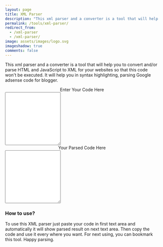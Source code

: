 ```yaml
---
layout: page
title: XML Parser
description: "This xml parser and a converter is a tool that will help you to convert and/or parse html and javascript to xml."
permalink: /tools/xml-parser/
redirect_from:
  - /xml-parser
  - /xml-parser/
image: assets/images/logo.svg
imageshadow: true
comments: false
---
```


This xml parser and a converter is a tool that will help you to convert and/or parse HTML and JavaScript to XML for your websites so that this code won't be executed. It will help you in syntax highlighting, parsing Google adsense code for blogger.    

<div class="form-group row">
<div class="col-md-6">
<div class="form-control" style="text-align: center;">Enter Your Code Here</div>
<textarea class="form-control" onchange="sysa_parsed(this)" onkeyup="sysa_parsed(this)" style="height: 13em;"></textarea>
<div align="center">
</div>          
  
<div class="form-control" style="text-align: center;">Your Parsed Code Here</div>
<textarea class="form-control" id="dst" onclick="this.select()" onfocus="this.select()" readonly="readonly" style="height: 13em;"></textarea>         

### How to use?
To use this XML parser just paste your code in first text area and automatically it will show parsed result on next text area. Then copy the code and use it every where you want. For next using, you can bookmark this tool. Happy parsing.  

<style type="text/css">
    height: 16em;
    width: 100%;}
</style>
<script type="text/javascript">
function $(id){ return document.getElementById(id) } var char2entity = { "'" : '&#39;', '"' : '&quot;',  '<' : '&lt;', '>' : '&gt;',  '&#038;' : '&amp;'}; function encode_entities(str) {   var rv = '';  for (var i = 0; i < str.length; i++) {    var ch = str.charAt(i);    rv += char2entity[ch] || ch;  }   return rv;} function sysa_parsed(e){  $('dst').value = encode_entities(e.value)}
</script>
